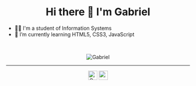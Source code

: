 <h1 align="center"> Hi there 👋 I'm Gabriel</h1>

- :technologist: I'm a student of Information Systems
- 🌱 I’m currently learning HTML5, CSS3, JavaScript

<br>

<p align="center">
  <img src="https://github-readme-stats.vercel.app/api?username=08Gabriel&show_icons=true&theme=radical" alt="Gabriel"/> 
</p>

<hr>

<p align="center">
  <a href="https://linkedin.com/in/gabriel-silva-1982b7178" target="blank" ><img align="center" alt="Gabriel Silva"  src="https://cdn.jsdelivr.net/npm/simple-icons@3.0.1/icons/linkedin.svg" heigth="25" width="25"/></a>
  <a href="https://instagram.com/gabriel_psilva18" target="blank"><img align="center" src="https://cdn.jsdelivr.net/npm/simple-icons@3.0.1/icons/instagram.svg" alt="maykbrito" height="25" width="25"/></a>
</p>
